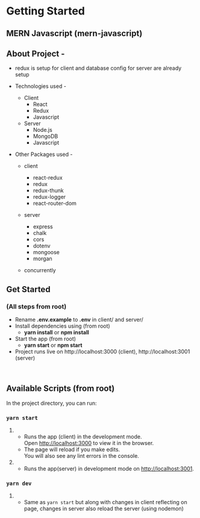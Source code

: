 # Getting Started

## MERN Javascript (mern-javascript)

## About Project -

- redux is setup for client and database config for server are already setup
- Technologies used -
  - Client
    - React
    - Redux
    - Javascript
  - Server
    - Node.js
    - MongoDB
    - Javascript
- Other Packages used -

  - client
    - react-redux
    - redux
    - redux-thunk
    - redux-logger
    - react-router-dom
  - server

    - express
    - chalk
    - cors
    - dotenv
    - mongoose
    - morgan

  - concurrently

## Get Started

### (All steps from root)

- Rename **.env.example** to **.env** in client/ and server/
- Install dependencies using (from root)
  - **yarn install** or **npm install**
- Start the app (from root)
  - **yarn start** or **npm start**
- Project runs live on http://localhost:3000 (client), http://localhost:3001 (server)

<br />

## Available Scripts (from root)

In the project directory, you can run:

### `yarn start`

1. - Runs the app (client) in the development mode.\
     Open [http://localhost:3000](http://localhost:3000) to view it in the browser.
   - The page will reload if you make edits.\
     You will also see any lint errors in the console.

2. - Runs the app(server) in development mode on [http://localhost:3001](http://localhost:3001).

### `yarn dev`

1. - Same as `yarn start` but along with changes in client reflecting on page, changes in server also reload the server (using nodemon)
